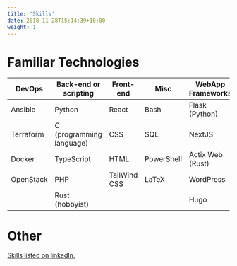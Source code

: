 ```yaml
---
title: 'Skills'
date: 2018-11-28T15:14:39+10:00
weight: 1
---
```



<!--more-->

# Familiar Technologies

| DevOps | Back-end or scripting | Front-end| Misc | WebApp Frameworks |
|---|---|---|---|---|
| Ansible | Python | React| Bash | Flask (Python) |
| Terraform | C (programming language) | CSS | SQL | NextJS |
| Docker | TypeScript | HTML | PowerShell | Actix Web (Rust) |
| OpenStack | PHP | TailWind CSS | LaTeX | WordPress |
|  | Rust (hobbyist) |  |  | Hugo |

# Other

[Skills listed on linkedIn.](https://www.linkedin.com/in/mat%C4%9Bj-smy%C4%8Dka-7769b6214/details/skills)

